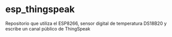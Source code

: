 # esp_thingspeak
Repositorio que utiliza el ESP8266, sensor digital de temperatura DS18B20 y escribe un canal público de ThingSpeak
